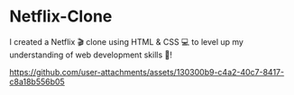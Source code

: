 # Netflix-Clone
I created a Netflix 🎬 clone using HTML &amp; CSS 💻 to level up my understanding of web development skills 🚀!


https://github.com/user-attachments/assets/130300b9-c4a2-40c7-8417-c8a18b556b05

